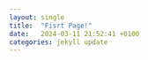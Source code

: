 ```yaml
---
layout: single
title:  "Fisrt Page!"
date:   2024-03-11 21:52:41 +0100
categories: jekyll update
---
```


